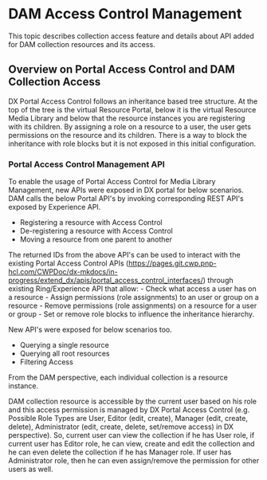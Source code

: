 # DAM Access Control Management

This topic describes collection access feature and details about API added for DAM collection resources and its access.

## Overview on Portal Access Control and DAM Collection Access

DX Portal Access Control follows an inheritance based tree structure. At the top of the tree is the virtual Resource Portal, below it is the virtual Resource Media Library and below that the resource instances you are registering with its children. By assigning a role on a resource to a user, the user gets permissions on the resource and its children. There is a way to block the inheritance with role blocks but it is not exposed in this initial configuration. 

### Portal Access Control Management API

To enable the usage of Portal Access Control for Media Library Management, new APIs were exposed in DX portal for below scenarios. DAM calls the below Portal API's by invoking corresponding REST API's exposed by Experience API.

- Registering a resource with Access Control
- De-registering a resource with Access Control
- Moving a resource from one parent to another

The returned IDs from the above API's can be used to interact with the existing Portal Access Control APIs (https://pages.git.cwp.pnp-hcl.com/CWPDoc/dx-mkdocs/in-progress/extend_dx/apis/portal_access_control_interfaces/) through existing Ring/Experience API that allow: - Check what access a user has on a resource - Assign permissions (role assignments) to an user or group on a resource - Remove permissions (role assignments) on a resource for a user or group - Set or remove role blocks to influence the inheritance hierarchy.

New API's were exposed for below scenarios too.

- Querying a single resource
- Querying all root resources
- Filtering Access

From the DAM perspective, each individual collection is a resource instance. 

DAM collection resource is accessible by the current user based on his role and this access permission is managed by DX Portal Access Control (e.g. Possible Role Types are User, Editor (edit, create), Manager (edit, create, delete), Administrator (edit, create, delete, set/remove access) in DX perspective). So, current user can view the collection if he has User role, if current user has Editor role, he can view, create and edit the collection and he can even delete the collection if he has Manager role. If user has Administrator role, then he can even assign/remove the permission for other users as well.
